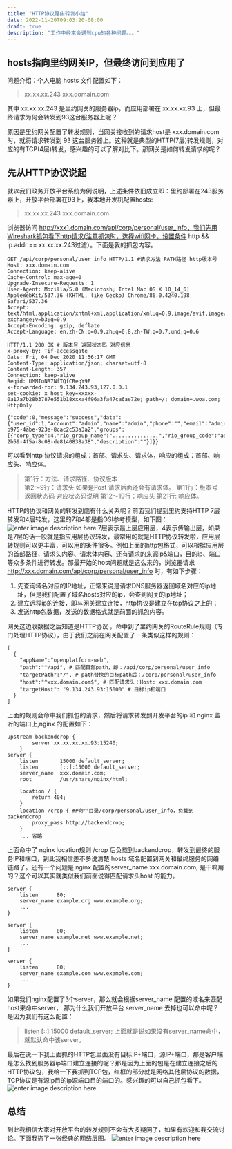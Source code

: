 ```yaml
---
title: "HTTP协议路由转发小结"
date: 2022-11-20T09:03:20-08:00
draft: true
description: "工作中经常会遇到cpu的各种问题。。。"
---
```


## hosts指向里约网关IP，但最终访问到应用了

问题介绍：个人电脑 hosts 文件配置如下：

> xx.xx.xx.243 xxx.domain.com

其中 xx.xx.xx.243 是里约网关的服务器ip，而应用部署在 xx.xx.xx.93 上，但最终请求为何会转发到93这台服务器上呢？

原因是里约网关配置了转发规则，当网关接收到的请求host是 xxx.domain.com 时，就将请求转发到 93 这台服务器上。这种就是典型的HTTP(7层)转发规则，对应的有TCP(4层)转发，感兴趣的可以了解对比下。那网关是如何转发请求的呢？

## 先从HTTP协议说起

就以我们政务开放平台系统为例说明，上述条件依旧成立即：里约部署在243服务器上，开放平台部署在93上，我本地开发机配置hosts:
> xx.xx.xx.243 xxx.domain.com

浏览器访问  http://xxx1.domain.com/api/corp/personal/user_info，我们先用Wireshark抓包看下http请求(注意抓包时，选择wifi网卡，设置条件 http && ip.addr == xx.xx.xx.243过滤）。下面是我的抓包内容。

``` 
GET /api/corp/personal/user_info HTTP/1.1 #请求方法 PATH路径 http版本号
Host: xxx.domain.com
Connection: keep-alive
Cache-Control: max-age=0
Upgrade-Insecure-Requests: 1
User-Agent: Mozilla/5.0 (Macintosh; Intel Mac OS X 10_14_6) AppleWebKit/537.36 (KHTML, like Gecko) Chrome/86.0.4240.198 Safari/537.36
Accept: text/html,application/xhtml+xml,application/xml;q=0.9,image/avif,image/webp,image/apng;q=0.8,application/signed-exchange;v=b3;q=0.9
Accept-Encoding: gzip, deflate
Accept-Language: en,zh-CN;q=0.9,zh;q=0.8,zh-TW;q=0.7,und;q=0.6

HTTP/1.1 200 OK # 版本号 返回状态码 对应信息
x-proxy-by: Tif-accessgate
Date: Fri, 04 Dec 2020 11:56:17 GMT
Content-Type: application/json; charset=utf-8
Content-Length: 357
Connection: keep-alive
Reqid: UMMIoNR7NfTQfCBeqY9E
x-forwarded-for: 9.134.243.93,127.0.0.1
set-cookie: x_host_key=xxxxx-0a17a7b28b3787e551b18xxxa4f96a3fa47ca6ae72e; path=/; domain=.woa.com; HttpOnly

{"code":0,"message":"success","data":{"user_id":1,"account":"admin","name":"admin","phone":"","email":"admin@kfpt.com","corp_name":"............","uuid":"1d985beb-b975-4abe-923e-8cac2c53a3a2","groups":[{"corp_type":4,"rio_group_name":"...............","rio_group_code":"admin_admin","rio_group_id":"40ced61f-2b59-4f5a-8c08-de8140838a38","description":""}]}}
```
可以看到http 协议请求的组成：首部、请求头、请求体，响应的组成：首部、响应头、响应体。
>第1行：方法、请求路径、协议版本   
第2～9行：请求头
如果是Post 请求后面还会有请求体。
第11行：版本号 返回状态码 对应状态码说明
第12～19行：响应头
第21行: 响应体。

HTTP的协议和网关的转发到底有什么关系呢？前面我们提到里约支持HTTP 7层转发和4层转发，这里的7和4都是指OSI参考模型，如下图：![enter image description here](/img/image-1607080640998.png)
7层表示最上层应用层，4表示传输出层，如果是7层的话一般就是指应用层协议转发，最常用的就是HTTP协议转发啦，应用层转规则可以更丰富，可以用的条件很多。例如上面的http包格式，可以根据应用层的首部路径，请求头内容、请求体内容、还有请求的来源ip&端口，目的ip、端口等众多条件进行转发。那最开始的host问题就是这么来的，浏览器请求 http://xxx.domain.com/api/corp/personal/user_info 时，有如下步骤：
1. 先查询域名对应的IP地址，正常来说是请求DNS服务器返回域名对应的ip地址，但是我们配置了域名hosts对应的ip，会查到网关的ip地址；
2. 建立远程ip的连接，即与网关建立连接，http协议是建立在tcp协议之上的；
3. 发送http包数据，发送的数据格式就是前面的抓包内容。

网关这边收数据之后知道是HTTP协议 ，命中到了里约网关的RouteRule规则（专门处理HTTP协议），由于我们之前在网关配置了一条类似这样的规则：
```
[
  {
    "appName":"openplatform-web",
    "path":"^/api", # 匹配首部path，即：/api/corp/personal/user_info
    "targetPath":"/", # path替换的目标path后：/corp/personal/user_info
    "host":"^xxx.domain.com$", # 匹配请求头：Host: xxx.domain.com
    "targetHost": "9.134.243.93:15000" # 目标ip和端口
  }
]
```
上面的规则会命中我们抓包的请求，然后将请求转发到开发平台的ip 和 nginx 监听的端口上,nginx 的配置如下：
```
upstream backendcrop {
        server xx.xx.xx.xx.93:15240;
    } 
server {
    listen       15000 default_server;
    listen       [::]:15000 default_server;
    server_name  xxx.domain.com;
    root         /usr/share/nginx/html;

    location / {
        return 404;
    }
    location /crop { ##命中目录/corp/personal/user_info，负载到backendcrop
        proxy_pass http://backendcrop;
    }
    ... 省略
```
上面命中了 nginx location规则 /crop 后负载到backendcrop，转发到最终的服务IP和端口，到此我相信差不多说清楚 hosts 域名配置到网关和最终服务的网络链路了。还有一个问题是 nginx 配置的server_name  xxx.domain.com; 是干嘛用的？这个可以其实就类似我们前面说得匹配请求头host 的能力。
```
server {
    listen      80;
    server_name example.org www.example.org;
    ...
}

server {
    listen      80;
    server_name example.net www.example.net;
    ...
}

server {
    listen      80;
    server_name example.com www.example.com;
    ...
}
```
如果我们nginx配置了3个server，那么就会根据server_name 配置的域名来匹配host来命中server， 那为什么我们开放平台 server_name 去掉也可以命中呢？ 是因为我们有这么配置：
> listen       [::]:15000 default_server;
上面就是说如果没有server_name命中，就默认命中该server。

最后在说一下我上面抓的HTTP包里面没有目标IP+端口，源IP+端口，那是客户端是怎么找到服务器ip端口建立连接的呢？那是因为上面的包是在建立连接之后的HTTP协议包，我给一下我抓到TCP包，红框的部分就是网络其他层协议的数据，TCP协议是有源ip目的ip源端口目的端口的。感兴趣的可以自己抓包看下。
![enter image description here](/img/image-1607084776819.png)
## 总结
到此我相信大家对开放平台的转发规则不会有大多疑问了，如果有欢迎和我交流讨论。下面我盗了一张经典的网络层图。
![enter image description here](/img/image-1607080895179.png)